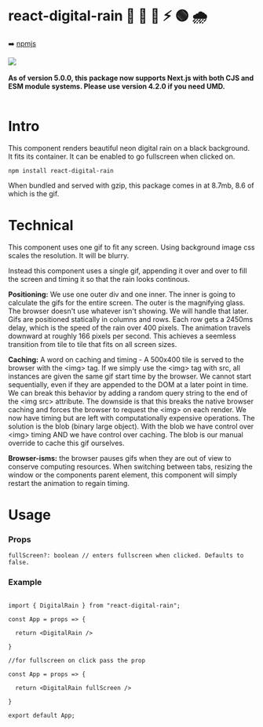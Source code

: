 # react-digital-rain 💊 🔴 🔵 ⚡ 🟢 🌧️ 
➡️ [npmjs](https://www.npmjs.com/package/react-digital-rain)

<img src="./src/digital_rain.gif">
<br></br>
<b>As of version 5.0.0, this package now supports Next.js with both CJS and ESM module systems. Please use version 4.2.0 if you need UMD.</b>
<br></br>

<h1>Intro</h1>

This component renders beautiful neon digital rain on a black background. 
It fits its container.
It can be enabled to go fullscreen when clicked on.



```
npm install react-digital-rain
```

When bundled and served with gzip, this package comes in at 8.7mb, 8.6 of which is the gif.


<h1>Technical</h1>

This component uses one gif to fit any screen. Using background image css scales the resolution. It will be blurry.

Instead this component uses a single gif, appending it over and over to fill the screen and timing it so that the rain looks continous.

**Positioning:** We use one outer div and one inner.  The inner is going to calculate the gifs for the entire screen.  The outer is the magnifying glass.  The browser doesn't use whatever isn't showing. We will handle that later.  Gifs are positioned statically in columns and rows. Each row gets a 2450ms delay, which is the speed of the rain over 400 pixels.   The animation travels downward at roughly 166 pixels per second. This achieves a seemless transition from tile to tile that fits on all screen sizes.

**Caching:** A word on caching and timing - A 500x400 tile is served to the browser with the \<img> tag. If we simply use the \<img> tag with src, all instances are given the same gif start time by the browser.  We cannot start sequentially, even if they are appended to the DOM at a later point in time. We can break this behavior by adding a random query string to the end of the \<img src> attribute.  The downside is that this breaks the native browser caching and forces the browser to request the \<img> on each render.  We now have timing but are left with computationally expensive operations. The solution is the blob (binary large object).  With the blob we have control over \<img> timing AND we have control over caching.  The blob is our manual override to cache this gif ourselves.

**Browser-isms:** the browser pauses gifs when they are out of view to conserve computing resources. When switching between tabs, resizing the window or the components parent element, this component will simply restart the animation to regain timing.



<h1>Usage</h1>

<h3>Props</h3>

```
fullScreen?: boolean // enters fullscreen when clicked. Defaults to false.
```
<h3>Example</h3>

```

import { DigitalRain } from "react-digital-rain";

const App = props => {

  return <DigitalRain />

}

//for fullscreen on click pass the prop

const App = props => {

  return <DigitalRain fullScreen />

}

export default App;
```
